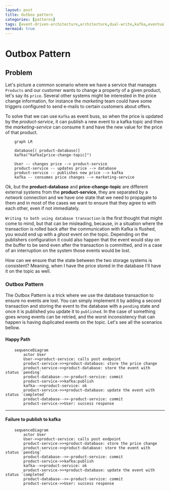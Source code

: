 ```yaml
---
layout: post
title: Outbox pattern
categories: [patterns]
tags: [event-driven-architecture,architecture,dual-write,kafka,eventual-consistency,outbox,outbox-pattern,outbox-table-pattern,two-phase-commit]
mermaid: true
---
```


# Outbox Pattern


## Problem

Let's picture a common scenario where we have a service that manages `Products` and our customer wants to change a property of a given product, let's say its `price`. Several other systems might be interested in the price change information, for instance the *marketing* team could have some triggers configured to send e-mails to certain customers about offers. 

To solve that we can use `Kafka` as event buss, so when the price is updated by the *product-service*, it can publish a new event to a kafka topic and then the *marketing-service* can consume it and have the new value for the price of that product.




```mermaid
    graph LR

    database[( product-database)]
    kafka("Kafka[price-change-topic]")

    User -- changes price --> product-service 
    product-service -- updates price --> database    
    product-service -- publishes new price --> kafka
    kafka -- consumes price changes --> marketing-service

```

Ok, but the **product-database** and **price-change-topic** are different external systems from the **product-service**, they are separated by a *network* connection and we have one state that we need to propagate to them and in most of the cases we want to ensure that they agree to with each other, even if not immediately. 

``Writing to both using database transaction`` is the first thought that might come to mind, but that can be misleading, because, in a  situation where the transaction is rolled back after the communication with Kafka is flushed, you would end up with a *ghost* event on the topic. Depending on the publishers configuration it could also happen that the event would stay on the buffer to be send even after the transaction is committed, and in a case of an interruption on the system those events would be lost. 

How can we ensure that the state between the two storage systems is consistent? Meaning, when I have the price stored in the database I'll have it on the topic as well.

### Outbox Pattern

The Outbox Pattern is a trick where we use the database transaction to ensure no events are lost. 
You can simply implement it by adding a second transaction and storing the event to the database with a `pending` state and once it is published you update it to `published`. In the case of something goes wrong events can be retried, and the worst inconsistency that can happen is having duplicated events on the topic. Let's see all the scenarios bellow.

#### Happy Path
```mermaid
    sequenceDiagram
        actor User
        User->>product-service: calls post endpoint
        product-service->>+product-database: store the price change
        product-service->>product-database: store the event with status `pending`
        product-database-->>-product-service: commit
        product-service->>kafka:publish
        kafka-->>product-service: ok
        product-service->>+product-database: update the event with status `completed`
        product-database-->>-product-service: commit
        product-service->>User: success response

```
---

#### Failure to publish to kafka 
```mermaid
    sequenceDiagram
        actor User
        User->>product-service: calls post endpoint
        product-service->>+product-database: store the price change
        product-service->>product-database: store the event with status `pending`
        product-database-->>-product-service: commit
        product-service->>kafka:publish
        kafka-->>product-service: ok
        product-service->>+product-database: update the event with status `completed`
        product-database-->>-product-service: commit
        product-service->>User: success response

```